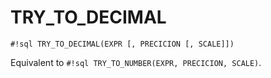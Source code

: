 # TRY_TO_DECIMAL

`#!sql TRY_TO_DECIMAL(EXPR [, PRECICION [, SCALE]])`

Equivalent to `#!sql TRY_TO_NUMBER(EXPR, PRECICION, SCALE)`.

